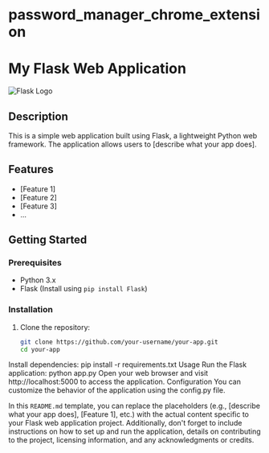 # password_manager_chrome_extension
# My Flask Web Application

![Flask Logo](https://flask.palletsprojects.com/en/2.1.x/_static/flask-icon.png)

## Description

This is a simple web application built using Flask, a lightweight Python web framework. The application allows users to [describe what your app does].

## Features

- [Feature 1]
- [Feature 2]
- [Feature 3]
- ...

## Getting Started

### Prerequisites

- Python 3.x
- Flask (Install using `pip install Flask`)

### Installation

1. Clone the repository:

   ```bash
   git clone https://github.com/your-username/your-app.git
   cd your-app
Install dependencies:
   pip install -r requirements.txt
Usage
Run the Flask application:
python app.py
Open your web browser and visit http://localhost:5000 to access the application.
Configuration
You can customize the behavior of the application using the config.py file.

In this `README.md` template, you can replace the placeholders (e.g., [describe what your app does], [Feature 1], etc.) with the actual content specific to your Flask web application project. Additionally, don't forget to include instructions on how to set up and run the application, details on contributing to the project, licensing information, and any acknowledgments or credits.


